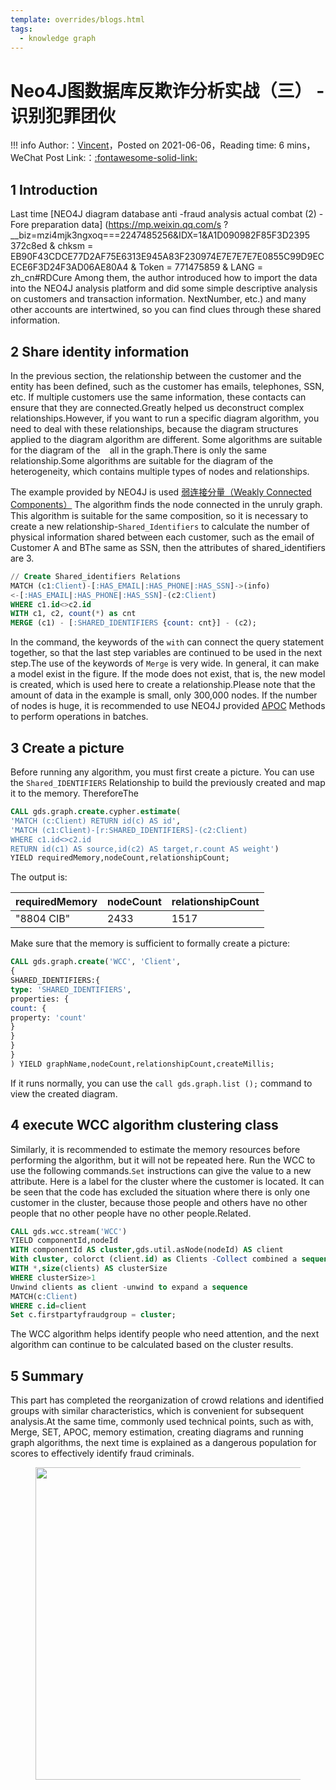 ```yaml
---
template: overrides/blogs.html
tags:
  - knowledge graph
---
```


# Neo4J图数据库反欺诈分析实战（三） - 识别犯罪团伙

!!! info
    Author:：[Vincent](https://github.com/Realvincentyuan)，Posted on 2021-06-06，Reading time: 6 mins，WeChat Post Link:：[:fontawesome-solid-link:](https://mp.weixin.qq.com/s?__biz=MzI4Mjk3NzgxOQ==&mid=2247485261&idx=1&sn=9bbe4e099d7e199d749540797e82e443&chksm=eb90f439dce77d2fb5a8f06707844f0eef22667821f97d9e509563a36cebb2ed1903994056dd&token=1481538225&lang=zh_CN#rd)

## 1 Introduction


Last time
[NEO4J diagram database anti -fraud analysis actual combat (2) -Fore preparation data] (https://mp.weixin.qq.com/s ?__biz=mzi4mjk3ngxoq===2247485256&IDX=1&A1D090982F85F3D2395 372c8ed & chksm = EB90F43CDCE77D2AF75E6313E945A83F230974E7E7E7E7E0855C99D9ECECE6F3D24F3AD06AE80A4 & Token = 771475859 & LANG = zh_cn#RDCure
Among them, the author introduced how to import the data into the NEO4J analysis platform and did some simple descriptive analysis on customers and transaction information. NextNumber, etc.) and many other accounts are intertwined, so you can find clues through these shared information.


## 2 Share identity information


In the previous section, the relationship between the customer and the entity has been defined, such as the customer has emails, telephones, SSN, etc. If multiple customers use the same information, these contacts can ensure that they are connected.Greatly helped us deconstruct complex relationships.However, if you want to run a specific diagram algorithm, you need to deal with these relationships, because the diagram structures applied to the diagram algorithm are different. Some algorithms are suitable for the diagram of the `` `` all in the graph.There is only the same relationship.Some algorithms are suitable for the diagram of the heterogeneity, which contains multiple types of nodes and relationships.


The example provided by NEO4J is used
[弱连接分量（Weakly Connected Components）](https://neo4j.com/docs/graph-data-science/current/algorithms/wcc/ 'Weakly Connected Components')
The algorithm finds the node connected in the unruly graph. This algorithm is suitable for the same composition, so it is necessary to create a new relationship-`Shared_Identifiers` to calculate the number of physical information shared between each customer, such as the email of Customer A and BThe same as SSN, then the attributes of shared_identifiers are 3.


```sql
// Create Shared_identifiers Relations
MATCH (c1:Client)-[:HAS_EMAIL|:HAS_PHONE|:HAS_SSN]->(info)
<-[:HAS_EMAIL|:HAS_PHONE|:HAS_SSN]-(c2:Client)
WHERE c1.id<>c2.id
WITH c1, c2, count(*) as cnt
MERGE (c1) - [:SHARED_IDENTIFIERS {count: cnt}] - (c2);
```


In the command, the keywords of the `with` can connect the query statement together, so that the last step variables are continued to be used in the next step.The use of the keywords of `Merge` is very wide. In general, it can make a model exist in the figure. If the mode does not exist, that is, the new model is created, which is used here to create a relationship.Please note that the amount of data in the example is small, only 300,000 nodes. If the number of nodes is huge, it is recommended to use NEO4J provided
[APOC](https://neo4j.com/labs/apoc/4.2/overview/apoc.periodic/apoc.periodic.iterate/ 'apoc.periodic.iterate')
Methods to perform operations in batches.


## 3 Create a picture


Before running any algorithm, you must first create a picture. You can use the `Shared_IDENTIFIERS` Relationship to build the previously created and map it to the memory. ThereforeThe


```sql
CALL gds.graph.create.cypher.estimate(
'MATCH (c:Client) RETURN id(c) AS id',
'MATCH (c1:Client)-[r:SHARED_IDENTIFIERS]-(c2:Client)
WHERE c1.id<>c2.id
RETURN id(c1) AS source,id(c2) AS target,r.count AS weight')
YIELD requiredMemory,nodeCount,relationshipCount;
```


The output is:


| requiredMemory | nodeCount | relationshipCount |
|---|---|---|
|"8804 CIB" |2433 |1517 |


Make sure that the memory is sufficient to formally create a picture:


```sql
CALL gds.graph.create('WCC', 'Client',
{
SHARED_IDENTIFIERS:{
type: 'SHARED_IDENTIFIERS',
properties: {
count: {
property: 'count'
}
}
}
}
) YIELD graphName,nodeCount,relationshipCount,createMillis;
```


If it runs normally, you can use the `call gds.graph.list ();` command to view the created diagram.


## 4 execute WCC algorithm clustering class


Similarly, it is recommended to estimate the memory resources before performing the algorithm, but it will not be repeated here. Run the WCC to use the following commands.`Set` instructions can give the value to a new attribute. Here is a label for the cluster where the customer is located. It can be seen that the code has excluded the situation where there is only one customer in the cluster, because those people and others have no other people that no other people have no other people.Related.


```sql
CALL gds.wcc.stream('WCC')
YIELD componentId,nodeId
WITH componentId AS cluster,gds.util.asNode(nodeId) AS client
With cluster, colorct (client.id) as Clients -Collect combined a sequence
WITH *,size(clients) AS clusterSize
WHERE clusterSize>1
Unwind clients as client -unwind to expand a sequence
MATCH(c:Client)
WHERE c.id=client
Set c.firstpartyfraudgroup = cluster;
```


The WCC algorithm helps identify people who need attention, and the next algorithm can continue to be calculated based on the cluster results.


## 5 Summary


This part has completed the reorganization of crowd relations and identified groups with similar characteristics, which is convenient for subsequent analysis.At the same time, commonly used technical points, such as with, Merge, SET, APOC, memory estimation, creating diagrams and running graph algorithms, the next time is explained as a dangerous population for scores to effectively identify fraud criminals.


<figure>
  <img src="https://cdn.jsdelivr.net/gh/BulletTech2021/Pics/2021-6-14/1623639526512-1080P%20(Full%20HD)%20-%20Tail%20Pic.png" width="500" />

</figure>